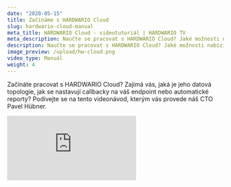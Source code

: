 ```yaml
---
date: "2020-05-15"
title: Začínáme s HARDWARIO Cloud
slug: hardwario-cloud-manual
meta_title: HARDWARIO Cloud - videotutoriál | HARDWARIO TV
meta_description: Naučte se pracovat s HARDWARIO Cloud? Jaké možnosti nabízí? Zjistěte, jak často zařízení vysílá a naměřené hodnoty odešlete na váš endpoint.
description: Naučte se pracovat s HARDWARIO Cloud? Jaké možnosti nabízí? Zjistěte, jak často zařízení vysílá a naměřené hodnoty odešlete na váš endpoint.
image_preview: /upload/hw-cloud.png
video_type: Manuál
weight: 4
---
```


Začínáte pracovat s HARDWARIO Cloud? Zajímá vás, jaká je jeho datová topologie,  jak se nastavují callbacky na váš endpoint nebo automatické reporty? Podívejte se na tento videonávod, kterým vás provede náš CTO Pavel Hübner.

<div class = "video-container">
<iframe src="https://www.youtube.com/embed/3sD5LZoocfw?modestbranding=1&amp;showinfo=0&amp;rel=0&amp;html5=1&amp;widgetid=2" frameborder="0" allow="accelerometer; autoplay; encrypted-media; gyroscope; picture-in-picture" allowfullscreen></iframe>
</div>
